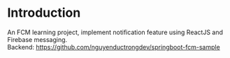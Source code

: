 # Introduction
An FCM learning project, implement notification feature using ReactJS and Firebase messaging.  
Backend: https://github.com/nguyenductrongdev/springboot-fcm-sample
